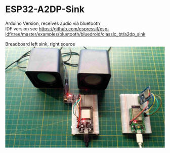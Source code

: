 # ESP32-A2DP-Sink
Arduino Version, receives audio via bluetooth <br /> IDF version see https://github.com/espressif/esp-idf/tree/master/examples/bluetooth/bluedroid/classic_bt/a2dp_sink

Breadboard   left sink, right source
![Breadboard](https://github.com/schreibfaul1/ESP32-A2DP-Sink/blob/master/a2dp-sink.jpg)
